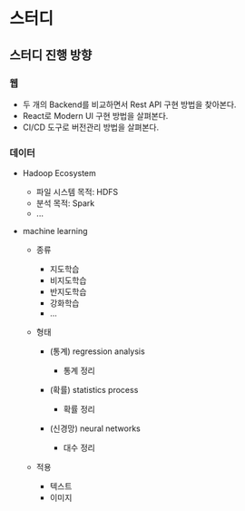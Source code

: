 # 스터디

## 스터디 진행 방향

### 웹

- 두 개의 Backend를 비교하면서 
Rest API 구현 방법을 찾아본다.
- React로 Modern UI 구현 방법을 살펴본다.
- CI/CD 도구로 버전관리 방법을 살펴본다.

### 데이터

- Hadoop Ecosystem

	- 파일 시스템 목적: HDFS
	- 분석 목적: Spark
	- ...

- machine learning

	- 종류

		- 지도학습
		- 비지도학습
		- 반지도학습
		- 강화학습
		- ...

	- 형태

		- (통계) regression analysis

			- 통계 정리

		- (확률) statistics process

			- 확률 정리

		- (신경망) neural networks

			- 대수 정리

	- 적용

		- 텍스트
		- 이미지

